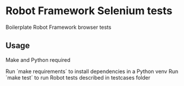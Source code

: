# Robot Framework Selenium tests
Boilerplate Robot Framework browser tests

## Usage
Make and Python required

Run ´make requirements´ to install dependencies in a Python venv
Run ´make test´ to run Robot tests described in testcases folder
